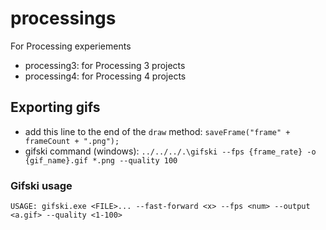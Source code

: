 # processings
For Processing experiements

- processing3: for Processing 3 projects
- processing4: for Processing 4 projects

## Exporting gifs
- add this line to the end of the `draw` method: `saveFrame("frame" + frameCount + ".png");`
- gifski command (windows): `../../../.\gifski --fps {frame_rate} -o {gif_name}.gif *.png --quality 100`

### Gifski usage
`USAGE: gifski.exe <FILE>... --fast-forward <x> --fps <num> --output <a.gif> --quality <1-100>`